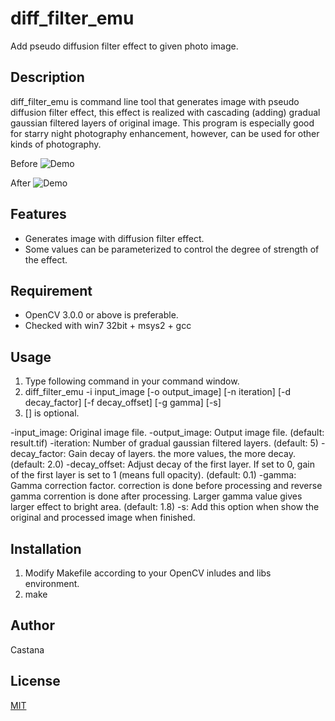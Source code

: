 # diff_filter_emu

Add pseudo diffusion filter effect to given photo image.

## Description

diff_filter_emu is command line tool that generates image with pseudo diffusion filter effect, this effect is realized with cascading (adding) gradual gaussian filtered layers of original image.
This program is especially good for starry night photography enhancement, however, can be used for other kinds of photography.

Before
![Demo](https://raw.githubusercontent.com/castana/test2/master/avatar.png)

After
![Demo](https://raw.githubusercontent.com/castana/test2/master/avatar.png)

## Features

- Generates image with diffusion filter effect.
- Some values can be parameterized to control the degree of strength of the effect.

## Requirement

- OpenCV 3.0.0 or above is preferable.
- Checked with win7 32bit + msys2 + gcc

## Usage

1. Type following command in your command window.
2. diff_filter_emu -i input_image [-o output_image] [-n iteration] [-d decay_factor] [-f decay_offset] [-g gamma] [-s]
3. [] is optional.

-input_image:    Original image file.
-output_image:   Output image file. (default: result.tif)
-iteration:      Number of gradual gaussian filtered layers. (default: 5)
-decay_factor:   Gain decay of layers. the more values, the more decay. (default: 2.0)
-decay_offset:   Adjust decay of the first layer. If set to 0, gain of the first layer is set to 1 (means full opacity). (default: 0.1)
-gamma:          Gamma correction factor. correction is done before processing and reverse gamma corrention is done after processing.  Larger gamma value gives larger effect to bright area. (default: 1.8)
-s:              Add this option when show the original and processed image when finished.
	
## Installation

1. Modify Makefile according to your OpenCV inludes and libs environment.
2. make

## Author

Castana

## License

[MIT](https://raw.githubusercontent.com/castana/test2/master/LICENSE.txt)


